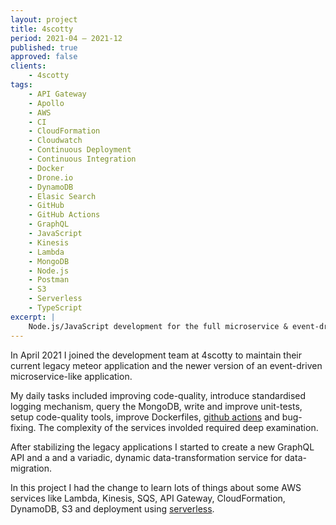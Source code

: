 ```yaml
---
layout: project
title: 4scotty
period: 2021-04 – 2021-12
published: true
approved: false
clients:
    - 4scotty
tags:
    - API Gateway
    - Apollo
    - AWS
    - CI
    - CloudFormation
    - Cloudwatch
    - Continuous Deployment
    - Continuous Integration
    - Docker
    - Drone.io
    - DynamoDB
    - Elasic Search
    - GitHub
    - GitHub Actions
    - GraphQL
    - JavaScript
    - Kinesis
    - Lambda
    - MongoDB
    - Node.js
    - Postman
    - S3
    - Serverless
    - TypeScript
excerpt: |
    Node.js/JavaScript development for the full microservice & event-driven  reverse job marketplace.
---
```

In April 2021 I joined the development team at 4scotty to maintain their current legacy meteor application and the newer version of an event-driven microservice-like application.

My daily tasks included improving code-quality, introduce standardised logging mechanism, query the MongoDB, write and improve unit-tests, setup code-quality tools, improve Dockerfiles, [github actions](https://github.com/features/actions) and bug-fixing. The complexity of the services involded required deep examination.

After stabilizing the legacy applications I started to create a new GraphQL API and a and a variadic, dynamic data-transformation service for data-migration.

In this project I had the change to learn lots of things about some AWS services like Lambda, Kinesis, SQS, API Gateway, CloudFormation, DynamoDB, S3 and deployment using [serverless](https://www.serverless.com).
